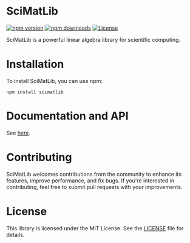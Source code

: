 # SciMatLib

[![npm version](https://badge.fury.io/js/scimatlib.svg)](https://www.npmjs.com/package/scimatlib)
[![npm downloads](https://img.shields.io/npm/dt/scimatlib.svg)](https://www.npmjs.com/package/scimatlib)
[![License](https://img.shields.io/npm/l/scimatlib.svg)](https://github.com/ScipioneParmigiano/scimatlib/blob/main/LICENSE)

SciMatLib is a powerful linear algebra library for scientific computing.

# Installation
To install SciMatLib, you can use npm:

```
npm install scimatlib
```

# Documentation and API
See [here](https://github.com/ScipioneParmigiano/scimatlib/tree/main/docs).

# Contributing
SciMatLib welcomes contributions from the community to enhance its features, improve performance, and fix bugs. If you're interested in contributing, feel free to submit pull requests with your improvements.

# License
This library is licensed under the MIT License. See the [LICENSE](https://github.com/ScipioneParmigiano/quriust?tab=MIT-1-ov-file) file for details.
